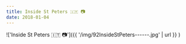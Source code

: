 ```yaml
---
title: Inside St Peters 🇮🇹 📷
date: 2018-01-04
---
```


!['Inside St Peters 🇮🇹 📷']({{ '/img/92InsideStPeters------.jpg' | url }} )
<br>
